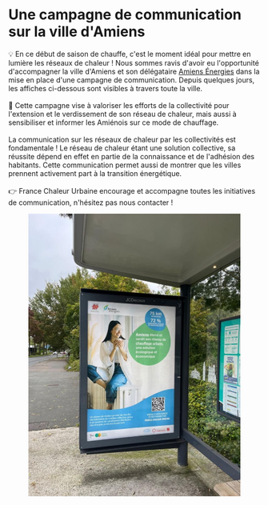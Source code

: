 # Une campagne de communication sur la ville d'Amiens

💡 En ce début de saison de chauffe, c'est le moment idéal pour mettre en lumière les réseaux de chaleur ! Nous sommes ravis d'avoir eu l'opportunité d'accompagner la ville d'Amiens et son délégataire [Amiens Énergies](https://www.rezomee.fr/amiens-energies/) dans la mise en place d'une campagne de communication. Depuis quelques jours, les affiches ci-dessous sont visibles à travers toute la ville.\
\
🍃 Cette campagne vise à valoriser les efforts de la collectivité pour l'extension et le verdissement de son réseau de chaleur, mais aussi à sensibiliser et informer les Amiénois sur ce mode de chauffage.\
\
La communication sur les réseaux de chaleur par les collectivités est fondamentale ! Le réseau de chaleur étant une solution collective, sa réussite dépend en effet en partie de la connaissance et de l'adhésion des habitants. Cette communication permet aussi de montrer que les villes prennent activement part à la transition énergétique.\
\
👉 France Chaleur Urbaine encourage et accompagne toutes les initiatives de communication, n'hésitez pas nous contacter !

<figure><img src=".gitbook/assets/1729591207297.jpg" alt=""><figcaption></figcaption></figure>
